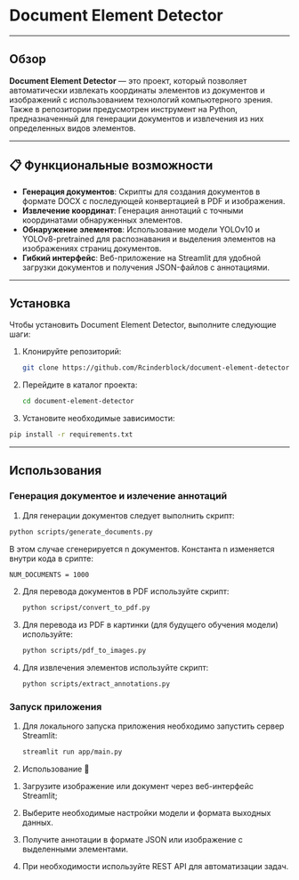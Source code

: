 # Document Element Detector
---
## Обзор

**Document Element Detector** — это проект, который позволяет автоматически извлекать координаты элементов из документов и изображений с использованием технологий компьютерного зрения. Также в репозитории предусмотрен инструмент на Python, предназначенный для генерации документов и извлечения из них определенных видов элементов.

---

## 📋 Функциональные возможности

- **Генерация документов**: Скрипты для создания документов в формате DOCX с последующей конвертацией в PDF и изображения.
- **Извлечение координат**: Генерация аннотаций с точными координатами обнаруженных элементов.
- **Обнаружение элементов**: Использование модели YOLOv10 и YOLOv8-pretrained для распознавания и выделения элементов на изображениях страниц документов.  
- **Гибкий интерфейс**: Веб-приложение на Streamlit для удобной загрузки документов и получения JSON-файлов с аннотациями.  

---

## Установка

Чтобы установить Document Element Detector, выполните следующие шаги:

1. Клонируйте репозиторий:
   ```bash
   git clone https://github.com/Rcinderblock/document-element-detector.git
   ```
2. Перейдите в каталог проекта:
   ```bash
   cd document-element-detector
   ```
3. Установите необходимые зависимости:
  ```bash
  pip install -r requirements.txt
  ```
---
## Использования
### Генерация документое и излечение аннотаций
1. Для генерации документов следует выполнить скрипт:

  ```bash
  python scripts/generate_documents.py
  ```

   В этом случае сгенерируется n документов. Константа n изменяется внутри кода в срипте:
  ```bash
  NUM_DOCUMENTS = 1000
  ```

2. Для перевода документов в PDF используйте скрипт:
   ```bash
   python scripst/convert_to_pdf.py
   ```

3. Для перевода из PDF в картинки (для будущего обучения модели) используйте:
   ```bash
   python scripts/pdf_to_images.py
   ```

4. Для извлечения элементов используйте скрипт:
   ```bash
   python scripts/extract_annotations.py
   ```

### Запуск приложения
1. Для локального запуска приложения необходимо запустить сервер Streamlit:

   ```bash
   streamlit run app/main.py
   ```
2. Использование 🎨

1) Загрузите изображение или документ через веб-интерфейс Streamlit;

2) Выберите необходимые настройки модели и формата выходных данных.

3) Получите аннотации в формате JSON или изображение с выделенными элементами.

4) При необходимости используйте REST API для автоматизации задач.

